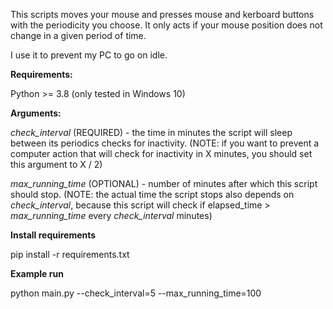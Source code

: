 This scripts moves your mouse and presses mouse and kerboard buttons with the periodicity you choose. It only acts if your mouse position does not change in a given period of time.

I use it to prevent my PC to go on idle.

**Requirements:**

Python >= 3.8
(only tested in Windows 10)


**Arguments:**

*check_interval* (REQUIRED) - the time in minutes the script will sleep between its periodics checks for inactivity. (NOTE: if you want to prevent a computer action that will check for inactivity in X minutes, you should set this argument to X / 2)

*max_running_time* (OPTIONAL) - number of minutes after which this script should stop. (NOTE: the actual time the script stops also depends on *check_interval*, because this script will check if elapsed_time > *max_running_time* every *check_interval* minutes)


**Install requirements**

pip install -r requirements.txt


**Example run**

python main.py --check_interval=5 --max_running_time=100